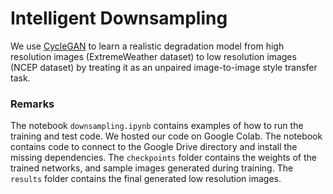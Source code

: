 # Intelligent Downsampling
We use [CycleGAN](https://arxiv.org/abs/1703.10593) to learn a realistic degradation model from high resolution images (ExtremeWeather dataset) to low resolution images (NCEP dataset) by treating it as an unpaired image-to-image style transfer task. 

### Remarks
The notebook `downsampling.ipynb` contains examples of how to run the training and test code. 
We hosted our code on Google Colab. The notebook contains code to connect to the Google Drive directory and install the missing dependencies. The `checkpoints` folder contains the weights of the trained networks, and sample images generated during training. The `results` folder contains the final generated low resolution images.
